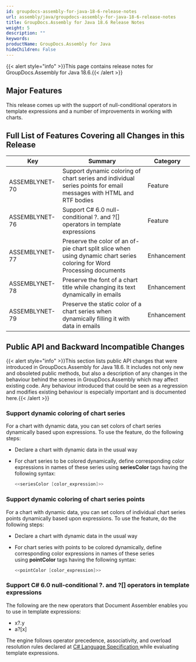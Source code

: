 ```yaml
---
id: groupdocs-assembly-for-java-18-6-release-notes
url: assembly/java/groupdocs-assembly-for-java-18-6-release-notes
title: GroupDocs.Assembly for Java 18.6 Release Notes
weight: 5
description: ""
keywords: 
productName: GroupDocs.Assembly for Java
hideChildren: False
---
```

{{< alert style="info" >}}This page contains release notes for GroupDocs.Assembly for Java 18.6.{{< /alert >}}

## Major Features

This release comes up with the support of null-conditional operators in template expressions and a number of improvements in working with charts.

## Full List of Features Covering all Changes in this Release

| Key | Summary | Category |
| --- | --- | --- |
| ASSEMBLYNET-70  | Support dynamic coloring of chart series and individual series points for email messages with HTML and RTF bodies   | Feature |
| ASSEMBLYNET-76  | Support C# 6.0 null-conditional ?. and ?\[\] operators in template expressions  | Feature |
| ASSEMBLYNET-77  | Preserve the color of an of-pie chart split slice when using dynamic chart series coloring for Word Processing documents | Enhancement  |
| ASSEMBLYNET-78  | Preserve the font of a chart title while changing its text dynamically in emails  | Enhancement  |
| ASSEMBLYNET-79  | Preserve the static color of a chart series when dynamically filling it with data in emails  | Enhancement  |

## Public API and Backward Incompatible Changes

{{< alert style="info" >}}This section lists public API changes that were introduced in GroupDocs.Assembly for Java 18.6. It includes not only new and obsoleted public methods, but also a description of any changes in the behaviour behind the scenes in GroupDocs.Assembly which may affect existing code. Any behaviour introduced that could be seen as a regression and modifies existing behaviour is especially important and is documented here.{{< /alert >}}

### Support dynamic coloring of chart series

For a chart with dynamic data, you can set colors of chart series dynamically based upon expressions. To use the feature, do the following steps:

*   Declare a chart with dynamic data in the usual way
*   For chart series to be colored dynamically, define corresponding color expressions in names of these series using **seriesColor** tags having the following syntax:
    
    ```csharp
    <<seriesColor [color_expression]>>
    ```
    

### Support dynamic coloring of chart series points

For a chart with dynamic data, you can set colors of individual chart series points dynamically based upon expressions. To use the feature, do the following steps:

*   Declare a chart with dynamic data in the usual way
*   For chart series with points to be colored dynamically, define corresponding color expressions in names of these series using **pointColor** tags having the following syntax:
    
    ```csharp
    <<pointColor [color_expression]>>
    ```
    

### Support C# 6.0 null-conditional ?. and ?\[\] operators in template expressions 

The following are the new operators that Document Assembler enables you to use in template expressions:

*   x?.y  
*   a?\[x\]  
    

The engine follows operator precedence, associativity, and overload resolution rules declared at [C# Language Specification ](http://www.microsoft.com/en-us/download/details.aspx?id=7029)while evaluating template expressions.
